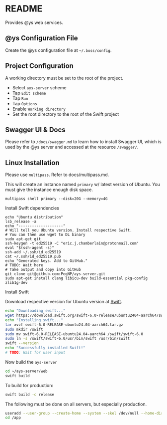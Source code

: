 # README

Provides @ys web services.

## @ys Configuration File

Create the @ys configuration file at `~/.boss/config`.

## Project Configuration

A working directory must be set to the root of the project.

- Select `ays-server` scheme
- Tap `Edit scheme`
- Tap `Run`
- Tap `Options`
- Enable `Working directory`
- Set the root directory to the root of the Swift project

## Swagger UI & Docs

Please refer to `/docs/swagger.md` to learn how to install Swagger UI, which is used by the @ys server and accessed at the resource `/swagger/`.

## Linux Installation

Please use `multipass`. Refer to docs/multipass.md.

This will create an instance named `primary` w/ latest version of Ubuntu. You must give the instance enough disk space.
```
multipass shell primary --disk=20G --memory=4G
```

Install Swift dependencies
```
echo "Ubuntu distribution"
lsb_release -a
echo "--------------------"
# Will tell you Ubuntu version. Install respective Swift.
# You can then use wget to DL binary
sudo apt-get git
ssh-keygen -t ed25519 -C "eric.j.chamberlain@protonmail.com"
eval "$(ssh-agent -s)"
ssh-add ~/.ssh/id_ed25519
cat ~/.ssh/id_ed25519.pub
echo "Generated keys. Add to GitHub."
# TODO: Wait here
# Take output and copy into GitHub
git clone git@github.com:PeqNP/ays-server.git
sudo apt-get install clang libicu-dev build-essential pkg-config zlib1g-dev
```

Install Swift

Download respective version for Ubuntu version at [Swift](https://www.swift.org/download/#releases).

```bash
echo "Downloading swift..."
wget https://download.swift.org/swift-6.0-release/ubuntu2404-aarch64/swift-6.0-RELEASE/swift-6.0-RELEASE-ubuntu24.04-aarch64.tar.gz
echo "Installing swift..."
tar xvzf swift-6.0-RELEASE-ubuntu24.04-aarch64.tar.gz
sudo mkdir /swift
sudo mv swift-6.0-RELEASE-ubuntu24.04-aarch64 /swift/swift-6.0
sudo ln -s /swift/swift-6.0/usr/bin/swift /usr/bin/swift
swift --version
echo "Successfully installed Swift!"
# TODO: Wait for user input
```

Now build the `ays-server`

```bash
cd ~/ays-server/web
swift build
```

To build for production:

```bash
swift build -c release
```

The following must be done on all servers, but especially production.

```bash
useradd --user-group --create-home --system --skel /dev/null --home-dir /app vapor
cd /app
```
